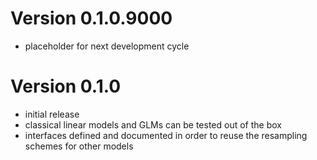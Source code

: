 Version 0.1.0.9000
=========================

* placeholder for next development cycle

Version 0.1.0
=========================

* initial release
* classical linear models and GLMs can be tested
  out of the box
* interfaces defined and documented in order to
  reuse the resampling schemes for other models
